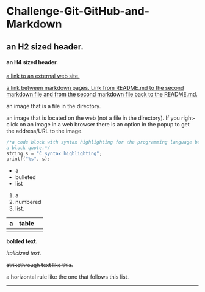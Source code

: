 # Challenge-Git-GitHub-and-Markdown
## an H2 sized header.

#### an H4 sized header.

[a link to an external web site.](https://www.google.com)

[a link between markdown pages. Link from README.md to the second markdown file and from the second markdown file back to the README.md.](Challenge-Git-GitHub-and-Markdown/secondMarkdown.md)

an image that is a file in the directory.

an image that is located on the web (not a file in the directory). If you right-click on an image in a web browser there is an option in the popup to get the address/URL to the image. 

```c
/*a code block with syntax highlighting for the programming language being used. Put some example code in the code block. I don’t care what code. Note that those three ticks that define a code block are backticks not apostrophes.
a block quote.*/
string s = "C syntax highlighting";
printf("%s", s);
```

* a 
* bulleted
* list

1. a 
2. numbered 
3. list.

| a        | table       |       |
| ------------- |:-------------:| -----:|
|      |          |                     |

**bolded text.**

*italicized text.*

~~strikethrough text like this.~~

a horizontal rule like the one that follows this list.
___
